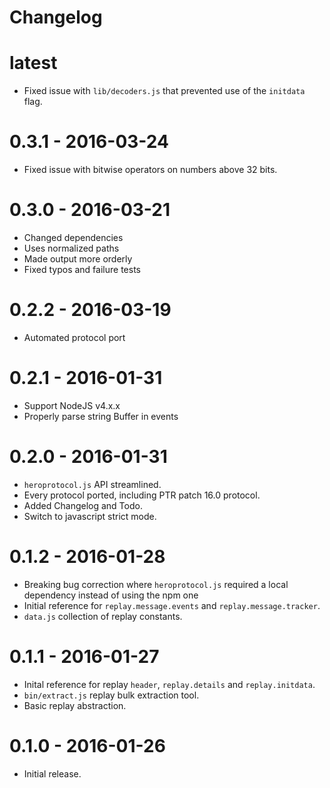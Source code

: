 # Changelog

# latest

- Fixed issue with `lib/decoders.js` that prevented use of the `initdata` flag.

# 0.3.1 - 2016-03-24

- Fixed issue with bitwise operators on numbers above 32 bits.

# 0.3.0 - 2016-03-21

- Changed dependencies
- Uses normalized paths
- Made output more orderly
- Fixed typos and failure tests

# 0.2.2 - 2016-03-19

- Automated protocol port

# 0.2.1 - 2016-01-31

- Support NodeJS v4.x.x
- Properly parse string Buffer in events

# 0.2.0 - 2016-01-31

- `heroprotocol.js` API streamlined.
- Every protocol ported, including PTR patch 16.0 protocol.
- Added Changelog and Todo.
- Switch to javascript strict mode.

# 0.1.2 - 2016-01-28

- Breaking bug correction where `heroprotocol.js` required a local dependency instead of using the npm one
- Initial reference for `replay.message.events` and `replay.message.tracker`.
- `data.js` collection of replay constants.

# 0.1.1 - 2016-01-27

- Inital reference for replay `header`, `replay.details` and `replay.initdata`.
- `bin/extract.js` replay bulk extraction tool.
- Basic replay abstraction.

# 0.1.0 - 2016-01-26

- Initial release.
